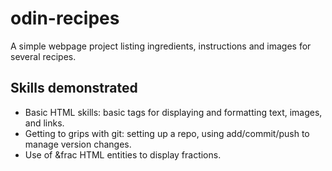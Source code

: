 # odin-recipes
A simple webpage project listing ingredients, instructions and images for several recipes.

## Skills demonstrated
- Basic HTML skills: basic tags for displaying and formatting text, images, and links.
- Getting to grips with git: setting up a repo, using add/commit/push to manage version changes.
- Use of &frac HTML entities to display fractions.